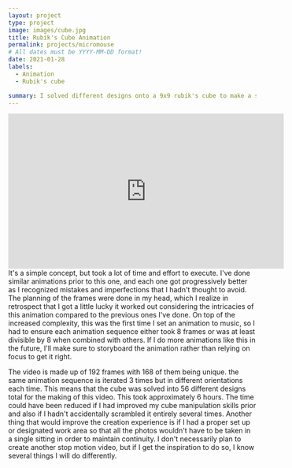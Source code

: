 ```yaml
---
layout: project
type: project
image: images/cube.jpg
title: Rubik's Cube Animation
permalink: projects/micromouse
# All dates must be YYYY-MM-DD format!
date: 2021-01-28
labels:
  - Animation
  - Rubik's cube

summary: I solved different designs onto a 9x9 rubik's cube to make a short animation.
---
```



<iframe width="560" height="315" src="https://www.youtube.com/embed/OpPTaePXoJE" title="YouTube video player" frameborder="0" allow="accelerometer; autoplay; clipboard-write; encrypted-media; gyroscope; picture-in-picture" allowfullscreen></iframe>
It's a simple concept, but took a lot of time and effort to execute. I've done similar animations prior to this one, and each one got progressively better as I recognized mistakes and imperfections that I hadn't thought to avoid. The planning of the frames were done in my head, which I realize in retrospect that I got a little lucky it worked out considering the intricacies of this animation compared to the previous ones I've done. On top of the increased complexity, this was the first time I set an animation to music, so I had to ensure each animation sequence either took 8 frames or was at least divisible by 8 when combined with others. If I do more animations like this in the future, I'll make sure to storyboard the animation rather than relying on focus to get it right.

The video is made up of 192 frames with 168 of them being unique. the same animation sequence is iterated 3 times but in different orientations each time. This means that the cube was solved into 56 different designs total for the making of this video. This took approximately 6 hours. The time could have been reduced if I had improved my cube manipulation skills prior and also if I hadn't accidentally scrambled it entirely several times. Another thing that would improve the creation experience is if I had a proper set up or designated work area so that all the photos wouldn't have to be taken in a single sitting in order to maintain continuity. I don't necessarily plan to create another stop motion video, but if I get the inspiration to do so, I know several things I will do differently.
<br>
<br>

